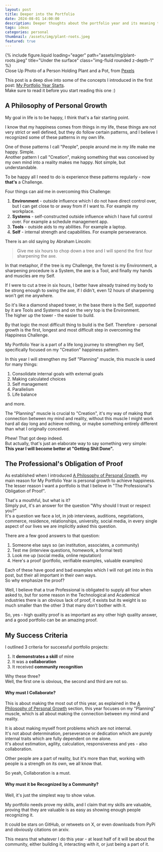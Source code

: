 ```yaml
---
layout: post
title: Deeper into the Portfolio
date: 2024-08-01 14:00:00
description: Deeper thoughts about the portfolio year and its meaning to me
tags: ideas
categories: personal
thumbnail: /assets/img/plant-roots.jpeg
featured: true
---
```


<div class="row">
    <div class="col-sm mt-3 mt-md-0">
        {% include figure.liquid loading="eager" path="assets/img/plant-roots.jpeg" title="Under the surface" class="img-fluid rounded z-depth-1" %}
    </div>
</div>
<div class="caption">
    Close Up Photo of a Person Holding Plant and a Pot, from <a href="https://www.pexels.com/photo/close-up-photo-of-a-person-holding-plant-and-a-pot-4751968/">Pexels</a>
</div>

This post is a deep dive into some of the concepts I introduced in the first post: [My Portfolio Year Starts](../portfolio-start).  
Make sure to read it before you start reading this one :)

## A Philosophy of Personal Growth

My goal in life is to be happy, I think that's a fair starting point.

I know that my happiness comes from things in my life, these things are not very strict or well defined, but they do follow certain patterns, and I believe I recognized some of these patterns in my own life.

One of those patterns I call "People", people around me in my life make me happy. Simple.  
Another pattern I call "Creation", making something that was conceived by my own mind into a reality makes me happy. Not simple, but understandable.

To be happy all I need to do is experience these patterns regularly - now **that's** a Challenge.

Four things can aid me in overcoming this Challenge:

1. **Environment** - outside influence which I do not have direct control over, but I can get close to or away from if I want to. For example my workplace.
2. **Systems** - self-constructed outside influence which I have full control over. For example a schedule management app.
3. **Tools** - outside aids to my abilities. For example a laptop.
4. **Self** - internal strength and capabilities. For example perseverance.

There is an old saying by Abraham Lincoln:

> Give me six hours to chop down a tree and I will spend the first four sharpening the axe.

In that metaphor, if the tree is my Challenge, the forest is my Environment, a sharpening procedure is a System, the axe is a Tool, and finally my hands and muscles are my Self.

If I were to cut a tree in six hours, I better have already trained my body to be strong enough to swing the axe, if I didn't, even 12 hours of sharpening won't get me anywhere.

So it's like a diamond shaped tower, in the base there is the Self, supported by it are Tools and Systems and on the very top is the Environment.  
The higher up the tower - the easier to build.

By that logic the most difficult thing to build is the Self. Therefore - personal growth is the first, longest and most difficult step in overcoming the Happiness Challenge.

My Portfolio Year is a part of a life long journey to strengthen my Self, specifically focused on my "Creation" happiness pattern.

In this year I will strengthen my Self "Planning" muscle, this muscle is used for many things:

1. Consolidate internal goals with external goals
2. Making calculated choices
3. Self management
4. Parallelism
5. Life balance

and more.

The "Planning" muscle is crucial to "Creation", it's my way of making that connection between my mind and reality, without this muscle I might work hard all day long and achieve nothing, or maybe something entirely different than what I originally conceived.

Phew! That got deep indeed.  
But actually, that's just an elaborate way to say something very simple:  
**This year I will become better at "Getting Shit Done".**

## The Professional's Obligation of Proof

As established when I introduced [A Philosophy of Personal Growth](#a-philosophy-of-personal-growth), my main reason for My Portfolio Year is personal growth to achieve happiness.  
The lesser reason I want a portfolio is that I believe in "The Professional's Obligation of Proof".

That's a mouthful, but what is it?  
Simply put, it's an answer for the question "Why should I trust or respect you?"  
It's a question we face a lot, in job interviews, auditions, negotiations, commerce, residence, relationships, university, social media, in every single aspect of our lives we are implicitly asked this question.

There are a few good answers to that question:

1. Someone else says so (an institution, associates, a community)
2. Test me (interview questions, homework, a formal test)
3. Look me up (social media, online reputation)
4. Here's a proof (portfolio, verifiable examples, valuable examples)

Each of these have good and bad examples which I will not get into in this post, but their all important in their own ways.  
So why emphasize the proof?

Well, I believe that a true Professional is obligated to supply all four when asked to, but for some reason in the Technological and Academical industries there is an obvious lack of proof, it exists but its weight is so much smaller than the other 3 that many don't bother with it.

So, yes - high quality proof is as important as any other high quality answer, and a good portfolio can be an amazing proof.

## My Success Criteria

I outlined 3 criteria for successful portfolio projects:

1. It **demonstrates a skill** of mine
2. It was a **collaboration**
3. It received **community recognition**

Why these three?  
Well, the first one is obvious, the second and third are not so.

#### Why must I Collaborate?

This is about making the most out of this year, as explained in the [A Philosophy of Personal Growth](#a-philosophy-of-personal-growth) section, this year focuses on my "Planning" muscle, which is all about making the connection between my mind and reality.

It is about making myself front problems which are not internal.  
It's not about determination, perseverance or dedication which are purely internal traits which are fully dependent on me alone.  
It's about estimation, agility, calculation, responsiveness and yes - also collaboration.

Other people are a part of reality, but it's more than that, working with people is a strength on its own, we all know that.

So yeah, Collaboration is a must.

#### Why must it be Recognized by a Community?

Well, it's just the simplest way to show value.

My portfolio needs prove my skills, and I claim that my skills are valuable, proving that they are valuable is as easy as showing enough people recognizing it.

It could be stars on GitHub, or retweets on X, or even downloads from PyPi and obviously citations on arxiv.

This means that whatever I do this year - at least half of it will be about the community, either building it, interacting with it, or just being a part of it.
